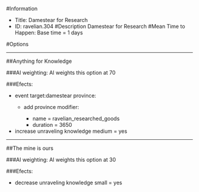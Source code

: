 #Information
 - Title: Damestear for Research
 - ID: ravelian.304
#Description
Damestear for Research
#Mean Time to Happen:
Base time = 1 days

#Options

___
##Anything for Knowledge

###AI weighting:
AI weights this option at 70


###Efects:<ul><li>event target:damestear province:</li><ul><li>add province modifier:</li><ul><li>name = ravelian_researched_goods</li><li>duration = 3650</li></ul></ul><li>increase unraveling knowledge medium = yes</li></ul>

___
##The mine is ours

###AI weighting:
AI weights this option at 30


###Efects:<ul><li>decrease unraveling knowledge small = yes</li></ul>
